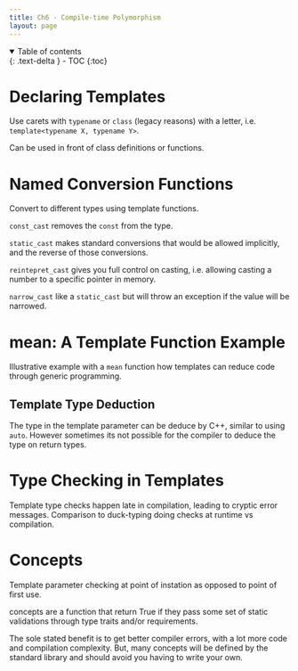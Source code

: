 ```yaml
---
title: Ch6 - Compile-time Polymorphism
layout: page
---
```


<details open markdown="block">
  <summary>
    Table of contents
  </summary>
  {: .text-delta }
- TOC
{:toc}
</details>

# Declaring Templates

Use carets with `typename`  or `class` (legacy reasons) with a letter, i.e.
`template<typename X, typename Y>`.

Can be used in front of class definitions or functions.

# Named Conversion Functions

Convert to different types using template functions.

`const_cast` removes the `const` from the type.

`static_cast` makes standard conversions that would be allowed implicitly, and
the reverse of those conversions.

`reintepret_cast` gives you full control on casting, i.e. allowing casting a
number to a specific pointer in memory.

`narrow_cast` like a `static_cast` but will throw an exception if the value
will be narrowed.

# mean: A Template Function Example

Illustrative example with a `mean` function how templates can reduce code
through generic programming.

## Template Type Deduction

The type in the template parameter can be deduce by C++, similar to using
`auto`. However sometimes its not possible for the compiler to deduce
the type on return types.

# Type Checking in Templates

Template type checks happen late in compilation, leading to cryptic error
messages. Comparison to duck-typing doing checks at runtime vs compilation.

# Concepts

Template parameter checking at point of instation as opposed to point
of first use.

concepts are a function that return True if they pass some set of
static validations through type traits and/or requirements.

The sole stated benefit is to get better compiler errors, with a lot
more code and compilation complexity. But, many concepts will be
defined by the standard library and should avoid you having to write
your own.
